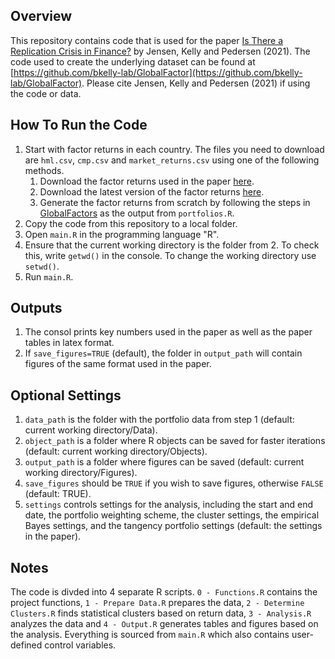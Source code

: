 ## Overview
This repository contains code that is used for the paper [Is There a Replication Crisis in Finance?](https://papers.ssrn.com/sol3/papers.cfm?abstract_id=3774514) by Jensen, Kelly and Pedersen (2021). The code used to create the underlying dataset can be found at [https://github.com/bkelly-lab/GlobalFactor](https://github.com/bkelly-lab/GlobalFactor). Please cite Jensen, Kelly and Pedersen (2021) if using the code or data. 

## How To Run the Code

1. Start with factor returns in each country. The files you need to download are `hml.csv`, `cmp.csv` and `market_returns.csv` using one of the following methods.
	1. Download the factor returns used in the paper [here](https://www.dropbox.com/sh/wcrjok1qyxtrasi/AABZ90GDCUvIzDzijt8Qoo3ha?dl=0). 
	1. Download the latest version of the factor returns [here](https://www.dropbox.com/sh/ep40dynf2w3lck4/AACYXMDxbGOv21lVK7OC4fq7a?dl=0). 
	1. Generate the factor returns from scratch by following the steps in [GlobalFactors](https://github.com/bkelly-lab/ReplicationCrisis/tree/master/GlobalFactors) as the output from `portfolios.R`. 
2. Copy the code from this repository to a local folder. 
3. Open `main.R` in the programming language "R".
4. Ensure that the current working directory is the folder from 2. To check this, write `getwd()` in the console. To change the working directory use `setwd()`.
5. Run `main.R`.

## Outputs
1. The consol prints key numbers used in the paper as well as the paper tables in latex format.
2. If `save_figures=TRUE` (default), the folder in `output_path` will contain figures of the same format used in the paper. 

## Optional Settings 
1. `data_path` is the folder with the portfolio data from step 1 (default: current working directory/Data).
2. `object_path` is a folder where R objects can be saved for faster                iterations (default: current working directory/Objects).
3. `output_path` is a folder where figures can be saved (default: current working directory/Figures).
4. `save_figures` should be `TRUE` if you wish to save figures, otherwise `FALSE` (default: TRUE).
5. `settings` controls settings for the analysis, including the start and end date,           the portfolio weighting scheme, the cluster settings, the empirical Bayes settings, and the             tangency portfolio settings (default: the settings in the paper).  

## Notes

The code is divded into 4 separate R scripts. `0 - Functions.R` contains the project functions, `1 - Prepare Data.R` prepares the data, `2 - Determine Clusters.R` finds statistical clusters based on return data, `3 - Analysis.R` analyzes the data and `4 - Output.R` generates tables and figures based on the analysis. Everything is sourced from `main.R` which also contains user-defined control variables.  
